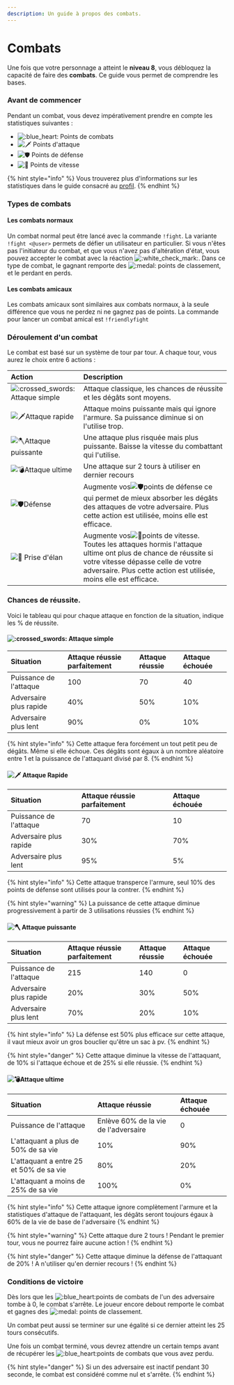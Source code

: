 ```yaml
---
description: Un guide à propos des combats.
---
```


# Combats

Une fois que votre personnage a atteint le **niveau 8**, vous débloquez la capacité de faire des **combats**. Ce guide vous permet de comprendre les bases.

### Avant de commencer 

Pendant un combat, vous devez impérativement prendre en compte les statistiques suivantes :

* ![:blue\_heart:](https://discord.com/assets/e37c985edda06b7d5f4559bc838c1bde.svg) Points de combats
* ![:dagger:](https://discord.com/assets/47f10f1fb3beec3810f0f37cf4cccd95.svg) Points d'attaque
* ![:shield:](https://discord.com/assets/ad2e4d6e7b90ca6005a5038e22b099cc.svg) Points de défense  
* ![:rocket:](https://discord.com/assets/748ff0e7b2f1f22adecad8463de25945.svg) Points de vitesse 

{% hint style="info" %}
 Vous trouverez plus d'informations sur les statistiques dans le guide consacré au [profil](profile.md).
{% endhint %}

### Types de combats 

#### Les combats normaux

Un combat normal peut être lancé avec la commande `!fight`. La variante `!fight <@user>` permets de défier un utilisateur en particulier. Si vous n'êtes pas l'initiateur du combat, et que vous n'avez pas d'altération d'état, vous pouvez accepter le combat avec la réaction ![:white\_check\_mark:](https://discord.com/assets/212e30e47232be03033a87dc58edaa95.svg). Dans ce type de combat, le gagnant remporte des ![:medal:](https://discord.com/assets/c9b563417a1ff01700edc358b5fc309f.svg) points de classement, et le perdant en perds.

#### Les combats amicaux 

Les combats amicaux sont similaires aux combats normaux, à la seule différence que vous ne perdez ni ne gagnez pas de points. La commande pour lancer un combat amical est `!friendlyfight` 

### Déroulement d'un combat 

Le combat est basé sur un système de tour par tour. A chaque tour, vous aurez le choix entre 6 actions :

| Action | Description |
| :--- | :--- |
| ![:crossed\_swords:](https://discord.com/assets/e7159ba0fcc85f39f95227dd85f44aeb.svg)Attaque simple | Attaque classique, les chances de réussite et les dégâts sont moyens. |
| ![:dagger:](https://discord.com/assets/47f10f1fb3beec3810f0f37cf4cccd95.svg)Attaque rapide | Attaque moins puissante mais qui ignore l'armure. Sa puissance diminue si on l'utilise trop. |
| ![:axe:](https://discord.com/assets/76e6d179559520cd50c0f603ca15c517.svg)Attaque puissante | Une attaque plus risquée mais plus puissante. Baisse la vitesse du combattant qui l'utilise. |
| ![:bomb:](https://discord.com/assets/31ef50db484eb3d4b2fbebb4e91a0764.svg)Attaque ultime | Une attaque sur 2 tours à utiliser en dernier recours |
| ![:shield:](https://discord.com/assets/ad2e4d6e7b90ca6005a5038e22b099cc.svg)Défense    | Augmente vos![:shield:](https://discord.com/assets/ad2e4d6e7b90ca6005a5038e22b099cc.svg)points de défense ce qui permet de mieux absorber les dégâts des attaques de votre adversaire. Plus cette action est utilisée, moins elle est efficace. |
| ![:rocket:](https://discord.com/assets/748ff0e7b2f1f22adecad8463de25945.svg) Prise d'élan                           | Augmente vos![:rocket:](https://discord.com/assets/748ff0e7b2f1f22adecad8463de25945.svg)points de vitesse. Toutes les attaques hormis l'attaque ultime ont plus de chance de réussite si votre vitesse dépasse celle de votre adversaire. Plus cette action est utilisée, moins elle est efficace. |

### Chances de réussite.

Voici le tableau qui pour chaque attaque en fonction de la situation, indique les % de réussite.

#### ![:crossed\_swords:](https://discord.com/assets/e7159ba0fcc85f39f95227dd85f44aeb.svg) Attaque simple

| Situation | Attaque réussie parfaitement  | Attaque réussie | Attaque échouée |
| :--- | :--- | :--- | :--- |
| Puissance de l'attaque | 100 | 70 | 40 |
| Adversaire plus rapide | 40% | 50% | 10% |
| Adversaire plus lent | 90% | 0% | 10% |

{% hint style="info" %}
Cette attaque fera forcément un tout petit peu de dégâts. Même si elle échoue. Ces dégâts sont égaux à un nombre aléatoire entre 1 et la puissance de l'attaquant divisé par 8.
{% endhint %}

#### ![:dagger:](https://discord.com/assets/47f10f1fb3beec3810f0f37cf4cccd95.svg) Attaque Rapide

| Situation | Attaque réussie parfaitement  | Attaque échouée |
| :--- | :--- | :--- |
| Puissance de l'attaque | 70 | 10 |
| Adversaire plus rapide | 30% | 70% |
| Adversaire plus lent | 95% | 5% |

{% hint style="info" %}
Cette attaque transperce l'armure, seul 10% des points de défense sont utilisés pour la contrer.
{% endhint %}

{% hint style="warning" %}
La puissance de cette attaque diminue progressivement à partir de 3 utilisations réussies
{% endhint %}

#### ![:axe:](https://discord.com/assets/76e6d179559520cd50c0f603ca15c517.svg) Attaque puissante

| Situation | Attaque réussie parfaitement  | Attaque réussie | Attaque échouée |
| :--- | :--- | :--- | :--- |
| Puissance de l'attaque | 215 | 140 | 0 |
| Adversaire plus rapide | 20% | 30% | 50% |
| Adversaire plus lent | 70% | 20% | 10% |

{% hint style="info" %}
La défense est 50% plus efficace sur cette attaque, il vaut mieux avoir un gros bouclier qu'être un sac à pv.
{% endhint %}

{% hint style="danger" %}
Cette attaque diminue la vitesse de l'attaquant, de 10% si l'attaque échoue et de 25% si elle réussie.
{% endhint %}

#### ![:bomb:](https://discord.com/assets/31ef50db484eb3d4b2fbebb4e91a0764.svg)Attaque ultime

| Situation | Attaque réussie  | Attaque échouée |
| :--- | :--- | :--- |
| Puissance de l'attaque | Enlève 60% de la vie de l'adversaire | 0 |
| L'attaquant a plus de 50% de sa vie | 10% | 90% |
| L'attaquant a entre 25 et 50% de sa vie | 80% | 20% |
| L'attaquant a moins de 25% de sa vie | 100% | 0% |

{% hint style="info" %}
Cette attaque ignore complètement l'armure et la statistiques d'attaque de l'attaquant, les dégâts seront toujours égaux à 60% de la vie de base de l'adversaire
{% endhint %}

{% hint style="warning" %}
Cette attaque dure 2 tours ! Pendant le premier tour, vous ne pourrez faire aucune action !
{% endhint %}

{% hint style="danger" %}
Cette attaque diminue la défense de l'attaquant de 20% ! A n'utiliser qu'en dernier recours !
{% endhint %}

### Conditions de victoire

Dès lors que les ![:blue\_heart:](https://discord.com/assets/e37c985edda06b7d5f4559bc838c1bde.svg)points de combats de l'un des adversaire tombe à 0, le combat s'arrête. Le joueur encore debout remporte le combat et gagnes des ![:medal:](https://discord.com/assets/c9b563417a1ff01700edc358b5fc309f.svg) points de classement.

Un combat peut aussi se terminer sur une égalité si ce dernier atteint les 25 tours consécutifs.

 Une fois un combat terminé, vous devrez attendre un certain temps avant de récupérer les ![:blue\_heart:](https://discord.com/assets/e37c985edda06b7d5f4559bc838c1bde.svg)points de combats que vous avez perdu.

{% hint style="danger" %}
Si un des adversaire est inactif pendant 30 seconde, le combat est considéré comme nul et s'arrête.
{% endhint %}





